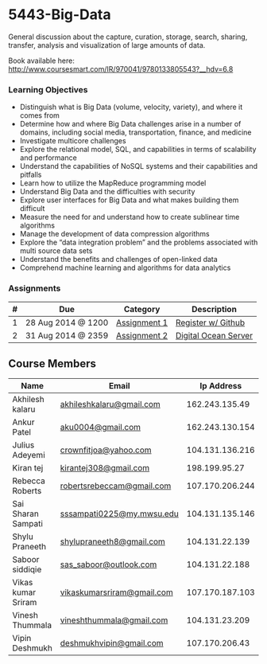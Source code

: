 5443-Big-Data
=============

 General discussion about the capture, curation, storage, search, sharing, transfer, analysis and visualization of large amounts of data.

Book available here: http://www.coursesmart.com/IR/970041/9780133805543?__hdv=6.8

### Learning Objectives

- Distinguish what is Big Data (volume, velocity, variety), and where it comes from
- Determine how and where Big Data challenges arise in a number of domains, including social media, transportation, finance, and medicine
- Investigate multicore challenges
- Explore the relational model, SQL, and capabilities in terms of scalability and performance
- Understand the capabilities of NoSQL systems and their capabilities and pitfalls
- Learn how to utilize the MapReduce programming model
- Understand Big Data and the difficulties with security
- Explore user interfaces for Big Data and what makes building them difficult
- Measure the need for and understand how to create sublinear time algorithms
- Manage the development of data compression algorithms
- Explore the “data integration problem” and the problems associated with multi source data sets
- Understand the benefits and challenges of open-linked data
- Comprehend machine learning and algorithms for data analytics


### Assignments

| # | Due              | Category           | Description               |
|---|------------------|--------------------|---------------------------|
| 1 | 28 Aug 2014 @ 1200 | [Assignment 1][1]  | [Register w/ Github][1]   |
| 2 | 31 Aug 2014 @ 2359 | [Assignment 2][2]  | [Digital Ocean Server][2] |

[1]: https://github.com/rugbyprof/4443-Internet-Programming/blob/master/Assignment-1.md "Assignment 1"
[2]: https://github.com/rugbyprof/4443-Internet-Programming/blob/master/Assignment-2.md "Assignment 2"

## Course Members

Name               | Email                        | Ip Address      |
-------------------|------------------------------|-----------------|
Akhilesh kalaru    | akhileshkalaru@gmail.com     | 162.243.135.49  | akhileshkalaru
Ankur Patel        | aku0004@gmail.com            | 162.243.130.154 | aku0004
Julius Adeyemi     | crownfitjoa@yahoo.com        | 104.131.136.216 | crownfits
Kiran tej          | kirantej308@gmail.com        | 198.199.95.27   | kirantejbadana
Rebecca Roberts    | robertsrebeccam@gmail.com    | 107.170.206.244 | rmroberts
Sai Sharan Sampati | sssampati0225@my.mwsu.edu    | 104.131.135.146 | hakuva
Shylu Praneeth     | shylupraneeth8@gmail.com     | 104.131.22.139  | shylupraneeth
Saboor siddiqie    | sas_saboor@outlook.com       | 104.131.22.188  | Saboor
Vikas kumar Sriram | vikaskumarsriram@gmail.com   | 107.170.187.103 | VikasKumarSriram
Vinesh Thummala    | vineshthummala@gmail.com     | 104.131.23.209  | vineshthummala
Vipin Deshmukh     | deshmukhvipin@gmail.com      | 107.170.206.43  | vipin1109





